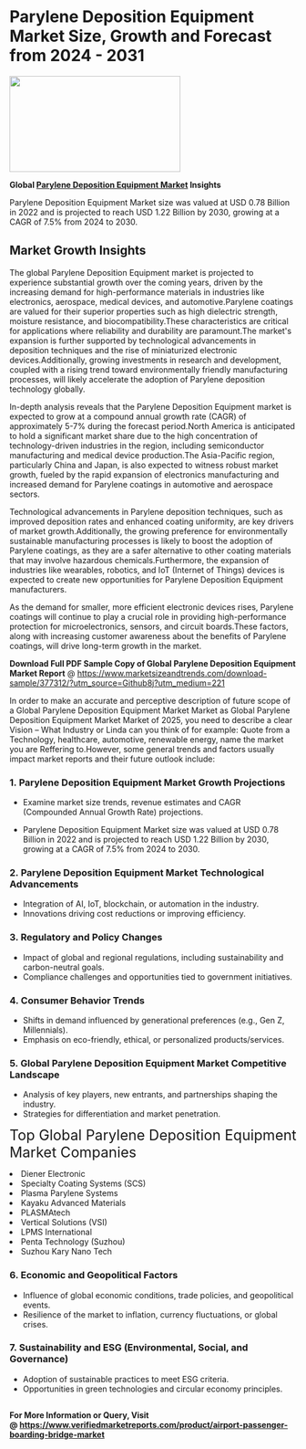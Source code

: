 <H1>Parylene Deposition Equipment Market Size, Growth and Forecast from 2024 - 2031</H1><img class="aligncenter size-medium wp-image-584254" src="https://thirdeyenews.in/wp-content/uploads/2024/09/Global-Market-Research-300x168.jpeg" alt="" width="300" height="168" /><p><strong>Global&nbsp;<a href="https://www.marketsizeandtrends.com/download-sample/377312/?utm_source=Github8j?utm_medium=221">Parylene Deposition Equipment Market</a> Insights</strong></p><p>Parylene Deposition Equipment Market size was valued at USD 0.78 Billion in 2022 and is projected to reach USD 1.22 Billion by 2030, growing at a CAGR of 7.5% from 2024 to 2030.</p><p><h2>Market Growth Insights</h2> <p>The global Parylene Deposition Equipment market is projected to experience substantial growth over the coming years, driven by the increasing demand for high-performance materials in industries like electronics, aerospace, medical devices, and automotive.Parylene coatings are valued for their superior properties such as high dielectric strength, moisture resistance, and biocompatibility.These characteristics are critical for applications where reliability and durability are paramount.The market's expansion is further supported by technological advancements in deposition techniques and the rise of miniaturized electronic devices.Additionally, growing investments in research and development, coupled with a rising trend toward environmentally friendly manufacturing processes, will likely accelerate the adoption of Parylene deposition technology globally.</p> <p>In-depth analysis reveals that the Parylene Deposition Equipment market is expected to grow at a compound annual growth rate (CAGR) of approximately 5-7% during the forecast period.North America is anticipated to hold a significant market share due to the high concentration of technology-driven industries in the region, including semiconductor manufacturing and medical device production.The Asia-Pacific region, particularly China and Japan, is also expected to witness robust market growth, fueled by the rapid expansion of electronics manufacturing and increased demand for Parylene coatings in automotive and aerospace sectors.</p> <p>Technological advancements in Parylene deposition techniques, such as improved deposition rates and enhanced coating uniformity, are key drivers of market growth.Additionally, the growing preference for environmentally sustainable manufacturing processes is likely to boost the adoption of Parylene coatings, as they are a safer alternative to other coating materials that may involve hazardous chemicals.Furthermore, the expansion of industries like wearables, robotics, and IoT (Internet of Things) devices is expected to create new opportunities for Parylene Deposition Equipment manufacturers.</p> <p>As the demand for smaller, more efficient electronic devices rises, Parylene coatings will continue to play a crucial role in providing high-performance protection for microelectronics, sensors, and circuit boards.These factors, along with increasing customer awareness about the benefits of Parylene coatings, will drive long-term growth in the market.</p> <p><span class=""><strong>Download Full PDF Sample Copy of Global Parylene Deposition Equipment Market Report</strong> @ <a href="https://www.marketsizeandtrends.com/download-sample/377312/?utm_source=Github8j?utm_medium=221" target="_blank">https://www.marketsizeandtrends.com/download-sample/377312/?utm_source=Github8j?utm_medium=221</a></span></p><p>In order to make an accurate and perceptive description of future scope of a Global&nbsp;Parylene Deposition Equipment Market Market as Global&nbsp;Parylene Deposition Equipment Market Market of 2025, you need to describe a clear Vision &ndash; What Industry or Linda can you think of for example: Quote from a Technology, healthcare, automotive, renewable energy, name the market you are Reffering to.However, some general trends and factors usually impact market reports and their future outlook include:</p><h3>1.&nbsp;<strong>Parylene Deposition Equipment Market Growth Projections</strong></h3><ul><li>Examine market size trends, revenue estimates and CAGR (Compounded Annual Growth Rate) projections.</li><li><p>Parylene Deposition Equipment Market size was valued at USD 0.78 Billion in 2022 and is projected to reach USD 1.22 Billion by 2030, growing at a CAGR of 7.5% from 2024 to 2030.</p></li></ul><h3>2.&nbsp;<strong>Parylene Deposition Equipment Market Technological Advancements</strong></h3><ul><li>Integration of AI, IoT, blockchain, or automation in the industry.</li><li>Innovations driving cost reductions or improving efficiency.</li></ul><h3>3.&nbsp;<strong>Regulatory and Policy Changes</strong></h3><ul><li>Impact of global and regional regulations, including sustainability and carbon-neutral goals.</li><li>Compliance challenges and opportunities tied to government initiatives.</li></ul><h3>4.&nbsp;<strong>Consumer Behavior Trends</strong></h3><ul><li>Shifts in demand influenced by generational preferences (e.g., Gen Z, Millennials).</li><li>Emphasis on eco-friendly, ethical, or personalized products/services.</li></ul><h3>5.&nbsp;<strong>Global Parylene Deposition Equipment Market Competitive Landscape</strong></h3><ul><li>Analysis of key players, new entrants, and partnerships shaping the industry.</li><li>Strategies for differentiation and market penetration.</li></ul><p data-pm-slice="1 1 []"><span style="color: inherit; font-family: inherit; font-size: 25px;">Top Global Parylene Deposition Equipment Market Companies</span></p><div class="" data-test-id=""><p><li>Diener Electronic</li><li> Specialty Coating Systems (SCS)</li><li> Plasma Parylene Systems</li><li> Kayaku Advanced Materials</li><li> PLASMAtech</li><li> Vertical Solutions (VSI)</li><li> LPMS International</li><li> Penta Technology (Suzhou)</li><li> Suzhou Kary Nano Tech</li></p></div><h3>6.&nbsp;<strong>Economic and Geopolitical Factors</strong></h3><ul><li>Influence of global economic conditions, trade policies, and geopolitical events.</li><li>Resilience of the market to inflation, currency fluctuations, or global crises.</li></ul><h3>7.&nbsp;<strong>Sustainability and ESG (Environmental, Social, and Governance)</strong></h3><ul><li>Adoption of sustainable practices to meet ESG criteria.</li><li>Opportunities in green technologies and circular economy principles.</li></ul><h2><strong style="font-size: 14px;">For More Information or Query, Visit @&nbsp;</strong><a style="background-color: #ffffff; font-size: 14px;" href="https://www.marketsizeandtrends.com/report/parylene-deposition-equipment-market/" target="_blank">https://www.verifiedmarketreports.com/product/airport-passenger-boarding-bridge-market</a></h2>